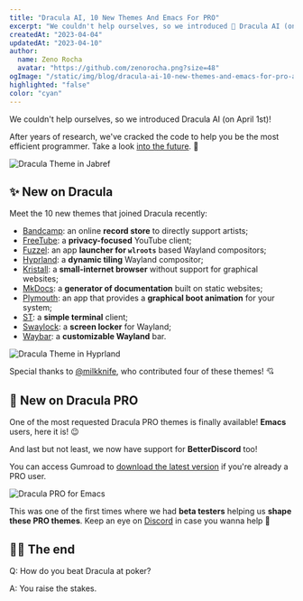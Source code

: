 ```yaml
---
title: "Dracula AI, 10 New Themes And Emacs For PRO"
excerpt: "We couldn't help ourselves, so we introduced 🤖 Dracula AI (on April 1st)!"
createdAt: "2023-04-04"
updatedAt: "2023-04-10"
author:
  name: Zeno Rocha
  avatar: "https://github.com/zenorocha.png?size=48"
ogImage: "/static/img/blog/dracula-ai-10-new-themes-and-emacs-for-pro-a.png"
highlighted: "false"
color: "cyan"
---
```


We couldn't help ourselves, so we introduced Dracula AI (on April 1st)!

After years of research, we've cracked the code to help you be the most efficient programmer. Take a look [into the future](https://youtu.be/dQw4w9WgXcQ). 🤖

![Dracula Theme in Jabref](/static/img/blog/dracula-ai-10-new-themes-and-emacs-for-pro-a.png)

## ✨ New on Dracula

Meet the 10 new themes that joined Dracula recently:

- [Bandcamp](/bandcamp): an online **record store** to directly support artists;
- [FreeTube](/freetube): a **privacy-focused** YouTube client;
- [Fuzzel](/fuzzel): an app **launcher for `wlroots`** based Wayland compositors;
- [Hyprland](/hyprland): a **dynamic tiling** Wayland compositor;
- [Kristall](/kristall): a **small-internet browser** without support for graphical websites;
- [MkDocs](/mkdocs): a **generator of documentation** built on static websites;
- [Plymouth](/plymouth): an app that provides a **graphical boot animation** for your system;
- [ST](/st): a **simple terminal** client;
- [Swaylock](/swaylock): a **screen locker** for Wayland;
- [Waybar](/waybar): a **customizable Wayland** bar.

![Dracula Theme in Hyprland](/static/img/blog/dracula-ai-10-new-themes-and-emacs-for-pro-b.png)

Special thanks to [@milkknife](https://github.com/milkknife), who contributed four of these themes! 💘

## 🦇 New on Dracula PRO

One of the most requested Dracula PRO themes is finally available! **Emacs** users, here it is! 😉

And last but not least, we now have support for **BetterDiscord** too!

You can access Gumroad to [download the latest version](https://app.gumroad.com/library) if you're already a PRO user.

![Dracula PRO for Emacs](/static/img/logs/emacs-and-betterdiscord-a.png)

This was one of the first times where we had **beta testers** helping us **shape these PRO themes**. Keep an eye on [Discord](https://draculatheme.com/discord-invite) in case you wanna help 💖

## 👋🏻 The end

Q: How do you beat Dracula at poker?

A: You raise the stakes.
